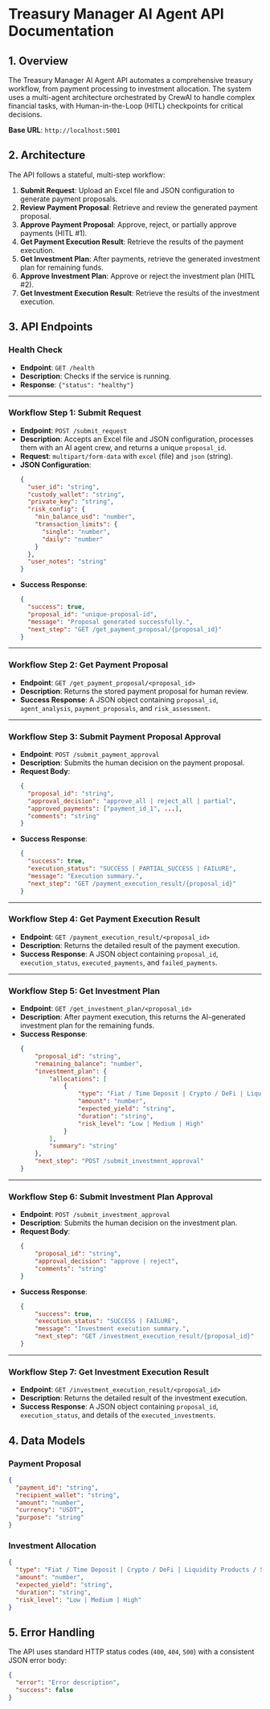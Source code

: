 # Treasury Manager AI Agent API Documentation

## 1. Overview

The Treasury Manager AI Agent API automates a comprehensive treasury workflow, from payment processing to investment allocation. The system uses a multi-agent architecture orchestrated by CrewAI to handle complex financial tasks, with Human-in-the-Loop (HITL) checkpoints for critical decisions.

**Base URL**: `http://localhost:5001`

## 2. Architecture

The API follows a stateful, multi-step workflow:

1.  **Submit Request**: Upload an Excel file and JSON configuration to generate payment proposals.
2.  **Review Payment Proposal**: Retrieve and review the generated payment proposal.
3.  **Approve Payment Proposal**: Approve, reject, or partially approve payments (HITL #1).
4.  **Get Payment Execution Result**: Retrieve the results of the payment execution.
5.  **Get Investment Plan**: After payments, retrieve the generated investment plan for remaining funds.
6.  **Approve Investment Plan**: Approve or reject the investment plan (HITL #2).
7.  **Get Investment Execution Result**: Retrieve the results of the investment execution.

## 3. API Endpoints

### Health Check

*   **Endpoint**: `GET /health`
*   **Description**: Checks if the service is running.
*   **Response**: `{"status": "healthy"}`

---

### Workflow Step 1: Submit Request

*   **Endpoint**: `POST /submit_request`
*   **Description**: Accepts an Excel file and JSON configuration, processes them with an AI agent crew, and returns a unique `proposal_id`.
*   **Request**: `multipart/form-data` with `excel` (file) and `json` (string).
*   **JSON Configuration**:
    ```json
    {
      "user_id": "string",
      "custody_wallet": "string",
      "private_key": "string",
      "risk_config": {
        "min_balance_usd": "number",
        "transaction_limits": {
          "single": "number",
          "daily": "number"
        }
      },
      "user_notes": "string"
    }
    ```
*   **Success Response**:
    ```json
    {
      "success": true,
      "proposal_id": "unique-proposal-id",
      "message": "Proposal generated successfully.",
      "next_step": "GET /get_payment_proposal/{proposal_id}"
    }
    ```

---

### Workflow Step 2: Get Payment Proposal

*   **Endpoint**: `GET /get_payment_proposal/<proposal_id>`
*   **Description**: Returns the stored payment proposal for human review.
*   **Success Response**: A JSON object containing `proposal_id`, `agent_analysis`, `payment_proposals`, and `risk_assessment`.

---

### Workflow Step 3: Submit Payment Proposal Approval

*   **Endpoint**: `POST /submit_payment_approval`
*   **Description**: Submits the human decision on the payment proposal.
*   **Request Body**:
    ```json
    {
      "proposal_id": "string",
      "approval_decision": "approve_all | reject_all | partial",
      "approved_payments": ["payment_id_1", ...],
      "comments": "string"
    }
    ```
*   **Success Response**:
    ```json
    {
      "success": true,
      "execution_status": "SUCCESS | PARTIAL_SUCCESS | FAILURE",
      "message": "Execution summary.",
      "next_step": "GET /payment_execution_result/{proposal_id}"
    }
    ```

---

### Workflow Step 4: Get Payment Execution Result

*   **Endpoint**: `GET /payment_execution_result/<proposal_id>`
*   **Description**: Returns the detailed result of the payment execution.
*   **Success Response**: A JSON object containing `proposal_id`, `execution_status`, `executed_payments`, and `failed_payments`.

---

### Workflow Step 5: Get Investment Plan

*   **Endpoint**: `GET /get_investment_plan/<proposal_id>`
*   **Description**: After payment execution, this returns the AI-generated investment plan for the remaining funds.
*   **Success Response**:
    ```json
    {
        "proposal_id": "string",
        "remaining_balance": "number",
        "investment_plan": {
            "allocations": [
                {
                    "type": "Fiat / Time Deposit | Crypto / DeFi | Liquidity Products / Stablecoins",
                    "amount": "number",
                    "expected_yield": "string",
                    "duration": "string",
                    "risk_level": "Low | Medium | High"
                }
            ],
            "summary": "string"
        },
        "next_step": "POST /submit_investment_approval"
    }
    ```

---

### Workflow Step 6: Submit Investment Plan Approval

*   **Endpoint**: `POST /submit_investment_approval`
*   **Description**: Submits the human decision on the investment plan.
*   **Request Body**:
    ```json
    {
        "proposal_id": "string",
        "approval_decision": "approve | reject",
        "comments": "string"
    }
    ```
*   **Success Response**:
    ```json
    {
        "success": true,
        "execution_status": "SUCCESS | FAILURE",
        "message": "Investment execution summary.",
        "next_step": "GET /investment_execution_result/{proposal_id}"
    }
    ```

---

### Workflow Step 7: Get Investment Execution Result

*   **Endpoint**: `GET /investment_execution_result/<proposal_id>`
*   **Description**: Returns the detailed result of the investment execution.
*   **Success Response**: A JSON object containing `proposal_id`, `execution_status`, and details of the `executed_investments`.

## 4. Data Models

### Payment Proposal

```json
{
  "payment_id": "string",
  "recipient_wallet": "string",
  "amount": "number",
  "currency": "USDT",
  "purpose": "string"
}
```

### Investment Allocation

```json
{
  "type": "Fiat / Time Deposit | Crypto / DeFi | Liquidity Products / Stablecoins",
  "amount": "number",
  "expected_yield": "string",
  "duration": "string",
  "risk_level": "Low | Medium | High"
}
```

## 5. Error Handling

The API uses standard HTTP status codes (`400`, `404`, `500`) with a consistent JSON error body:

```json
{
  "error": "Error description",
  "success": false
}
```